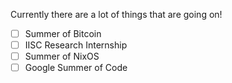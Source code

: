 Currently there are a lot of things that are going on!

- [ ] Summer of Bitcoin
- [ ] IISC Research Internship
- [ ] Summer of NixOS
- [ ] Google Summer of Code
